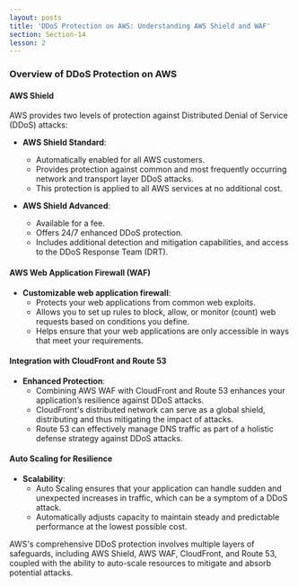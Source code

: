```yaml
---
layout: posts
title: 'DDoS Protection on AWS: Understanding AWS Shield and WAF'
section: Section-14
lesson: 2
---
```


### Overview of DDoS Protection on AWS

#### AWS Shield

AWS provides two levels of protection against Distributed Denial of Service (DDoS) attacks:

- **AWS Shield Standard**:

  - Automatically enabled for all AWS customers.
  - Provides protection against common and most frequently occurring network and transport layer DDoS attacks.
  - This protection is applied to all AWS services at no additional cost.

- **AWS Shield Advanced**:
  - Available for a fee.
  - Offers 24/7 enhanced DDoS protection.
  - Includes additional detection and mitigation capabilities, and access to the DDoS Response Team (DRT).

<!-- pagebreak -->

#### AWS Web Application Firewall (WAF)

- **Customizable web application firewall**:
  - Protects your web applications from common web exploits.
  - Allows you to set up rules to block, allow, or monitor (count) web requests based on conditions you define.
  - Helps ensure that your web applications are only accessible in ways that meet your requirements.

<!-- pagebreak -->

#### Integration with CloudFront and Route 53

- **Enhanced Protection**:
  - Combining AWS WAF with CloudFront and Route 53 enhances your application’s resilience against DDoS attacks.
  - CloudFront's distributed network can serve as a global shield, distributing and thus mitigating the impact of attacks.
  - Route 53 can effectively manage DNS traffic as part of a holistic defense strategy against DDoS attacks.

<!-- pagebreak -->

#### Auto Scaling for Resilience

- **Scalability**:
  - Auto Scaling ensures that your application can handle sudden and unexpected increases in traffic, which can be a symptom of a DDoS attack.
  - Automatically adjusts capacity to maintain steady and predictable performance at the lowest possible cost.

<!-- pagebreak -->

AWS's comprehensive DDoS protection involves multiple layers of safeguards, including AWS Shield, AWS WAF, CloudFront, and Route 53, coupled with the ability to auto-scale resources to mitigate and absorb potential attacks.
